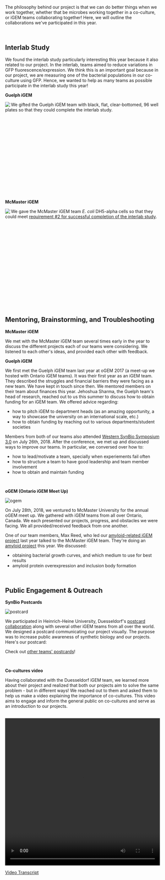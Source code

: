 The philosophy behind our project is that we can do better things when we work together, whether that be microbes working together in a co-culture, or iGEM teams collaborating together! Here, we will outline the collaborations we've participated in this year.

&nbsp;

## Interlab Study
We found the interlab study particularly interesting this year because it also related to our project. In the interlab, teams aimed to reduce variations in GFP fluorescence/expression. We think this is an important goal because in our project, we are measuring one of the bacterial populations in our co-culture using GFP. Hence, we wanted to help as many teams as possible participate in the interlab study this year!

**Guelph iGEM** 

<img align="left" src="http://parts.igem.org/wiki/images/7/75/T--Waterloo-Collaborations_guelph.jpeg">

We gifted the Guelph iGEM team with black, flat, clear-bottomed, 96 well plates so that they could complete the interlab study.

<br><br><br><br><br><br><br><br><br><br><br><br><br><br><br>

<b><p align="left">McMaster iGEM</p></b>

<img align="left" src="http://parts.igem.org/wiki/images/4/4b/T--Waterloo-Collaborations_mGEM.jpg">

We gave the McMaster iGEM team *E. coli* DH5-alpha cells so that they could meet [requirement #2 for successful completion of the interlab study](http://2018.igem.org/Measurement/InterLab).

<br><br><br><br><br><br><br><br><br><br><br><br><br><br><br><br>

## Mentoring, Brainstorming, and Troubleshooting

**McMaster iGEM**

We met with the McMaster iGEM team several times early in the year to discuss the different projects each of our teams were considering. We listened to each other's ideas, and provided each other with feedback. 

**Guelph iGEM** 

We first met the Guelph iGEM team last year at oGEM 2017 (a meet-up we hosted with Ontario iGEM teams). It was their first year as an iGEM team. They described the struggles and financial barriers they were facing as a new team. We have kept in touch since then. We mentored members on their team about finances this year. Jehoshua Sharma, the Guelph team's head of research, reached out to us this summer to discuss how to obtain funding for an iGEM team. We offered advice regarding: 
 - how to pitch iGEM to department heads (as an amazing opportunity, a way to showcase the university on an international scale, etc.) 
 - how to obtain funding by reaching out to various departments/student societies
 
Members from both of our teams also attended [Western SynBio Symposium 3.0](https://www.synbiowestern.com/) on July 26th, 2018. After the conference, we met up and discussed ways to improve our teams. In particular, we conversed over how to:
 - how to lead/motivate a team, specially when experiements fail often
 - how to structure a team to have good leadership and team member involvement
 - how to obtain and maintain funding
 
 <br>
 
**oGEM (Ontario iGEM Meet Up)**

![ogem](http://2018.igem.org/wiki/images/0/06/T--Waterloo--Collaborations_ogem.jpg) 

On July 28th, 2018, we ventured to McMaster University for the annual oGEM meet up. We gathered with iGEM teams from all over Ontario, Canada. We each presented our projects, progress, and obstacles we were facing. We all provided/received feedback from one another. 

One of our team members, Max Reed, who led our [amyloid-related iGEM project](http://2017.igem.org/Team:Waterloo) last year talked to the McMaster iGEM team. They're doing an [amyloid project](http://2018.igem.org/Team:McMaster) this year. We discussed: 
 - obtaining bacterial growth curves, and which medium to use for best results
 - amyloid protein overexpression and inclusion body formation 

<br>

## Public Engagement & Outreach

**SynBio Postcards**
 
![postcard](http://2018.igem.org/wiki/images/b/b2/T--Waterloo--Collaborations_Postcard.jpg) 

We participated in Heinrich-Heine University, Duesseldorf's [postcard collaboration](http://2018.igem.org/Teams/Collaborations#collab_1) along with several other iGEM teams from all over the world. We designed a postcard communicating our project visually. The purpose was to increase public awareness of synthetic biology and our projects. Here's our postcard: 

Check out [other teams' postcards](http://2018.igem.org/Team:Duesseldorf/Collaborations)! 

<br>

**Co-cultures video**

Having collaborated with the Duesseldorf iGEM team, we learned more about their project and realized that both our projects aim to solve the same problem - but in different ways! We reached out to them and asked them to help us make a video explaining the importance of co-cultures. This video aims to engage and inform the general public on co-cultures and serve as an introduction to our projects.

<br>

<video width="100%" height="480" controls>
<source src="http://2018.igem.org/wiki/images/e/e2/T--Waterloo--Collaborations_coculturevid.mov" type="video/mp4">
</video>

[Video Transcript](http://2018.igem.org/wiki/images/b/b5/T--Waterloo--CoCultureTranscript.pdf) 
 
 
